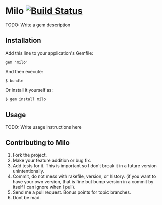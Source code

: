 # Milo [![Build Status](https://secure.travis-ci.org/victorhazbun87/milo.png)](https://secure.travis-ci.org/victorhazbun87/milo.png)

TODO: Write a gem description

## Installation

Add this line to your application's Gemfile:

    gem 'milo'

And then execute:

    $ bundle

Or install it yourself as:

    $ gem install milo

## Usage

TODO: Write usage instructions here

## Contributing to Milo

1. Fork the project.
2. Make your feature addition or bug fix.
3. Add tests for it. This is important so I don’t break it in a future version unintentionally.
4. Commit, do not mess with rakefile, version, or history. (if you want to have your own version, that is fine but bump version in a commit by itself I can ignore when I pull).
5. Send me a pull request. Bonus points for topic branches.
6. Dont be mad.
